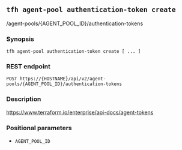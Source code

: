 ## `tfh agent-pool authentication-token create`

/agent-pools/{AGENT_POOL_ID}/authentication-tokens

### Synopsis

    tfh agent-pool authentication-token create [ ... ]

### REST endpoint

    POST https://{HOSTNAME}/api/v2/agent-pools/{AGENT_POOL_ID}/authentication-tokens

### Description

https://www.terraform.io/enterprise/api-docs/agent-tokens

### Positional parameters

* `AGENT_POOL_ID`

